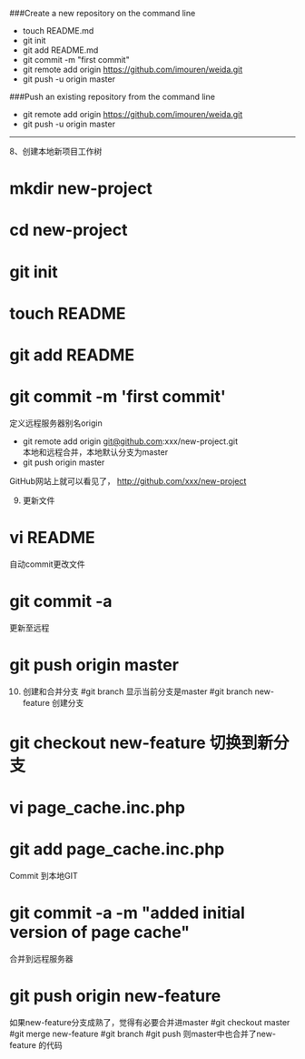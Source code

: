 ###Create a new repository on the command line

* touch README.md
* git init
* git add README.md
* git commit -m "first commit"
* git remote add origin https://github.com/imouren/weida.git
* git push -u origin master

###Push an existing repository from the command line

* git remote add origin https://github.com/imouren/weida.git
* git push -u origin master

----------
8、创建本地新项目工作树
# mkdir new-project
# cd new-project
# git init
# touch README
# git add README
# git commit -m 'first commit'
定义远程服务器别名origin
*  git remote add origin git@github.com:xxx/new-project.git   
本地和远程合并，本地默认分支为master
* git push origin master  

GitHub网站上就可以看见了， http://github.com/xxx/new-project

9. 更新文件
# vi README
自动commit更改文件
# git commit -a     
更新至远程
# git push origin master

10. 创建和合并分支
#git branch 显示当前分支是master
#git branch new-feature  创建分支
# git checkout new-feature 切换到新分支
# vi page_cache.inc.php
# git add page_cache.inc.php
Commit 到本地GIT
# git commit -a -m "added initial version of page cache"
合并到远程服务器
# git push origin new-feature

如果new-feature分支成熟了，觉得有必要合并进master
#git checkout master
#git merge new-feature
#git branch
#git push 
则master中也合并了new-feature 的代码
